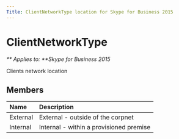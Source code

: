 ```yaml
---
Title: ClientNetworkType location for Skype for Business 2015
---
```

# ClientNetworkType


_** Applies to: **Skype for Business 2015_

Clients network location
            
## Members



|**Name**|**Description**|
|:-----|:-----|
|External|External - outside of the corpnet|
|Internal|Internal - within a provisioned premise|
